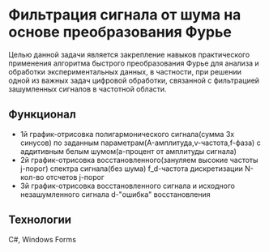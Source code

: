 # Фильтрация сигнала от шума на основе преобразования Фурье
 Целью данной задачи является закрепление навыков практического применения алгоритма быстрого преобразования Фурье для анализа и обработки экспериментальных данных, в частности, при решении одной из важных задач цифровой обработки, связанной с фильтрацией зашумленных сигналов в частотной области. 
## Функционал
- 1й график-отрисовка полигармонического сигнала(сумма 3х синусов) по заданным параметрам(A-амплитуда,v-частота,f-фаза) с аддитивным белым шумом(a-процент от амплитуды сигнала)
- 2й график-отрисовка восстановленного(зануляем высокие частоты j-порог) спектра сигнала(без шума) f_d-частота дискретизации N-кол-во отсчетов j-порог 
- 3й график-отрисовка восстановленного сигнала и исходного незашумленного сигнала d-"ошибка" восстановления 
## Технологии
C#, Windows Forms
